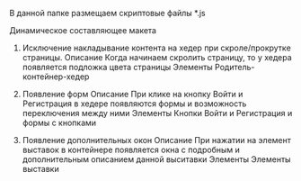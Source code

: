 В данной папке размещаем скриптовые файлы *.js

Динамическое составляющее макета

1. Исключение накладывание контента на хедер при скроле/прокрутке страницы.
Описание
Когда начинаем скролить страницу, то у хедера появляется подложка цвета страницы
Элементы
Родитель-контейнер-хедер

2. Появление форм
Описание
При клике на кнопку Войти и Регистрация в хедере появляются формы и возможность переключения между ними
Элементы
Кнопки Войти и Регистрация и формы с кнопками

3. Появление дополнительных окон
Описание
При нажатии на элемент выставок в контейнере появляется окна с подробным и дополнительным описанием данной выситавки
Элементы 
Элементы выставки
